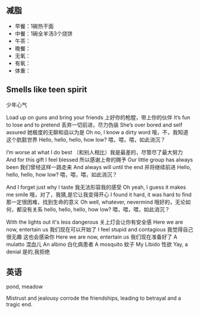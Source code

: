 ## 减脂 ##
* 早餐：1碗热干面
* 中餐：1碗全羊汤3个烧饼
* 午茶：
* 晚餐：
* 无氧：
* 有氧：
* 体重：

## Smells like teen spirit ##
少年心气 

Load up on guns and bring your friends 
上好你的枪膛，带上你的伙伴 
It’s fun to lose and to pretend 
丢弃一切前进，尽力伪装 
She’s over bored and self assured 
她极度的无聊和自以为是 
Oh no, I know a dirty word 
哦，不，我知道这个肮脏世界 
Hello, hello, hello, how low?
喂，喂，喂，如此消沉？ 

I’m worse at what I do best 
（和别人相比）我是最差的，尽管尽了最大努力 
And for this gift I feel blessed 
所以感谢上帝的赐予 
Our little group has always been 
我们曾经这样一路走来 
And always will until the end 
并将继续前进 
Hello, hello, hello, how low? 
喂，喂，喂，如此消沉？ 

And I forget just why I taste 
我无法形容我的感受 
Oh yeah, I guess it makes me smile 
哦，对了，我猜,是它让我变得开心 
I found it hard, it was hard to find 
那一定很困难，找到生命的意义 
Oh well, whatever, nevermind 
哦好的，无论如何，都没有关系 
hello, hello, hello, how low? 
喂，喂，喂，如此消沉？ 

With the lights out it's less dangerous 
关上灯会让你有安全感 
Here we are now, entertain us 
我们现在可以开始了 
I feel stupid and contagious 
我觉得自己很无趣 这也会感染你 
Here we are now, entertain us 
我们现在准备好了 
A mulatto 
混血儿 
An albino 
白化病患者 
A mosquito 
蚊子 
My Libido 
性欲 
Yay, a denial 
是的,我拒绝

## 英语 ##


pond, meadow


Mistrust and jealousy corrode the friendships, leading to betrayal and a tragic end.
